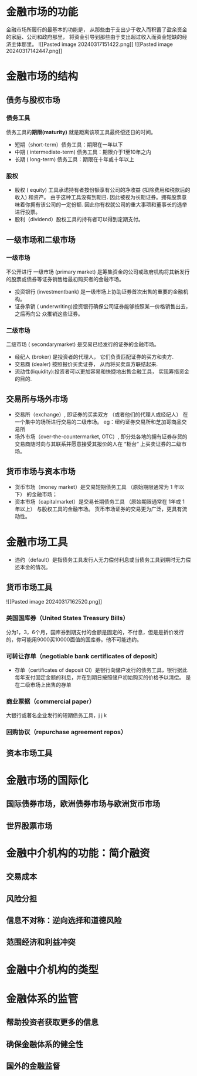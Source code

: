 # 金融市场的功能
金融市场所履行的最基本的功能是， 从那些由于支出少于收入而积蓄了盈余资金的家庭、公司和政府那里， 将资金引导到那些由于支出超过收入而资金短缺的经济主体那里。
![[Pasted image 20240317151422.png]]
![[Pasted image 20240317142447.png]]

# 金融市场的结构

## 债务与股权市场

### 债务工具
债务工具的**期限(maturity)** 就是距离该项工具最终偿还日的时间。
* 短期（short-term）债务工具：期限在一年以下
* 中期 ( intermediate-term) 债务工具：期限介于1至10年之内
* 长期 ( long-term) 债务工具：期限在十年或十年以上
### 股权
* 股权 ( equity) 工具承诺持有者按份额享有公司的净收益 (扣除费用和税款后的收入) 和资产。
	由于这种工具没有到期日. 因此被视为长期证券。拥有股票意味着你拥有该公司的一定份额. 因此你有权就公司的重大事项和董事长的选举进行投票。
* 股利（dividend）股权工具的持有者可以得到定期支付。

## 一级市场和二级市场

### 一级市场
不公开进行
一级市场 (primary market) 是筹集资金的公司或政府机构将其新发行的股票或债券等证券销售给最初购买者的金融市场。
* 投资银行 (investmentbank) 是一级市场上协助证券首次出售的重要的金融机构。
* 证券承销 ( underwriting)投资银行确保公司证券能够按照某一价格销售出去， 之后再向公
众推销这些证券。
### 二级市场

二级市场 ( secondarymarket) 是交易已经发行的证券的金融市场。
* 经纪人 (broker) 是投资者的代理人， 它们负责匹配证券的买方和卖方.
* 交易商 (dealer) 按照报价买卖证券， 从而将买卖双方联结起来.
* 流动性(liquidity):投资者可以更加容易和快捷地出售金融工具， 实现筹措资金的目的.

## 交易所与场外市场

* 交易所（exchange）, 即证券的买卖双方 （或者他们的代理人或经纪人） 在一个集中的场所进行交易的二级市场。
	eg：纽约证券交易所和芝加哥商品交易所
* 场外市场（over-the-countermarket, OTC）, 即分处各地的拥有证券存货的交易商随时向与其联系并愿意接受其报价的人在 “柜台” 上买卖证券的二级市场。
## 货币市场与资本市场
* 货币市场（money market）是交易短期债务工具 （原始期限通常为 1 年以下） 的金融市场； 
* 资本市场（capitalmarket）是交易长期债务工具 （原始期限通常在 1年或 1 年以上） 与股权工具的金融市场。
货币市场证券的交易更为广泛，更具有流动性。
# 金融市场工具

* 违约（default）是指债务工具发行人无力偿付利息或当债务工具到期时无力偿还本金的情况。

## 货币市场工具
![[Pasted image 20240317162520.png]]
### 美国国库券（United States Treasury Bills）
分为1，3，6个月，国库券到期支付的金额是固定的，不付息，但是是折价发行的，你可能用9000买10000面值的国库券。他不可能违约。
### 可转让存单（negotiable bank certificates of deposit）
* 存单（certificates of deposit CI）是银行向储户发行的债务工具，银行据此每年支付固定金额的利息，并在到期日按照储户初始购买的价格予以清偿。
	是在二级市场上出售的存单

### 商业票据（commercial paper）

大银行或著名企业发行的短期债务工具，j j k

### 回购协议（repurchase agreement repos）

## 资本市场工具

# 金融市场的国际化


## 国际债券市场，欧洲债券市场与欧洲货币市场

## 世界股票市场

# 金融中介机构的功能：简介融资

## 交易成本

## 风险分担

## 信息不对称：逆向选择和道德风险

## 范围经济和利益冲突

# 金融中介机构的类型

# 金融体系的监管

## 帮助投资者获取更多的信息

## 确保金融体系的健全性

## 国外的金融监督
 